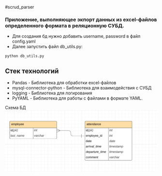 #scrud_parser

### Приложение, выполняющее экпорт данных из excel-файлов определенного формата в реляционную СУБД.

- Для создания бд нужно добавить username, password в файл config.yaml
- Далее запустить файл db_utils.py:
```commandline
python db_utils.py
```

## Стек технологий
- Pandas - Библиотека для обработки excel-файлов
- mysql-connector-python - Библиотека для взаимодействия с СУБД
- logging - Библиотека для логирования
- PyYAML - Библиотека для работы с файлами в формате YAML.


Cхема БД
![img.png](img.png)